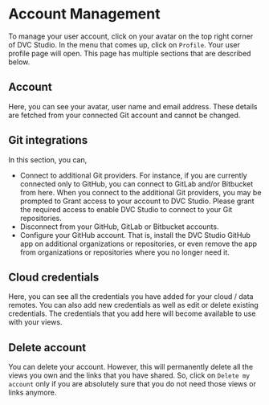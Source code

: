 # Account Management

To manage your user account, click on your avatar on the top right corner of DVC
Studio. In the menu that comes up, click on `Profile`. Your user profile page
will open. This page has multiple sections that are described below.

## Account

Here, you can see your avatar, user name and email address. These details are
fetched from your connected Git account and cannot be changed.

## Git integrations

In this section, you can,

- Connect to additional Git providers. For instance, if you are currently
  connected only to GitHub, you can connect to GitLab and/or Bitbucket from
  here. When you connect to the additional Git providers, you may be prompted to
  Grant access to your account to DVC Studio. Please grant the required access
  to enable DVC Studio to connect to your Git repositories.
- Disconnect from your GitHub, GitLab or Bitbucket accounts.
- Configure your GitHub account. That is, install the DVC Studio GitHub app on
  additional organizations or repositories, or even remove the app from
  organizations or repositories where you no longer need it.

## Cloud credentials

Here, you can see all the credentials you have added for your cloud / data
remotes. You can also add new credentials as well as edit or delete existing
credentials. The credentials that you add here will become available to use with
your views.

## Delete account

You can delete your account. However, this will permanently delete all the views
you own and the links that you have shared. So, click on `Delete my account`
only if you are absolutely sure that you do not need those views or links
anymore.
